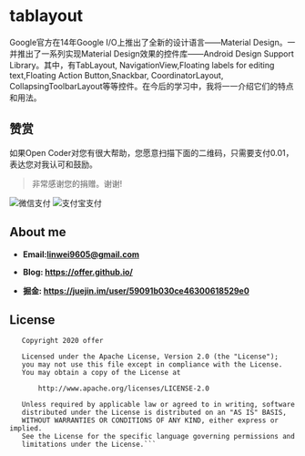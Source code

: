 # tablayout
Google官方在14年Google I/O上推出了全新的设计语言——Material Design。一并推出了一系列实现Material Design效果的控件库——Android Design Support Library。其中，有TabLayout, NavigationView,Floating labels for editing text,Floating Action Button,Snackbar, CoordinatorLayout, CollapsingToolbarLayout等等控件。在今后的学习中，我将一一介绍它们的特点和用法。

## 赞赏
如果Open Coder对您有很大帮助，您愿意扫描下面的二维码，只需要支付0.01，表达您对我认可和鼓励。
> 非常感谢您的捐赠。谢谢!

![微信支付](https://github.com/offersing/tablayout/blob/master/weixin_pay.jpg "微信支付")
![支付宝支付](https://github.com/offersing/tablayout/blob/master/zifubao_pay.jpg "支付宝支付")

## About me
+ **Email:linwei9605@gmail.com**

+ **Blog: https://offer.github.io/**

+ **掘金: https://juejin.im/user/59091b030ce46300618529e0**

## License
```
   Copyright 2020 offer

   Licensed under the Apache License, Version 2.0 (the "License");
   you may not use this file except in compliance with the License.
   You may obtain a copy of the License at

       http://www.apache.org/licenses/LICENSE-2.0

   Unless required by applicable law or agreed to in writing, software
   distributed under the License is distributed on an "AS IS" BASIS,
   WITHOUT WARRANTIES OR CONDITIONS OF ANY KIND, either express or implied.
   See the License for the specific language governing permissions and
   limitations under the License.```

